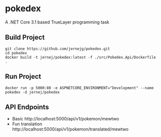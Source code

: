 # pokedex
A .NET Core 3.1 based TrueLayer programming task
## Build Project

``` 
git clone https://github.com/jernejg/pokedex.git
cd pokedex
docker build -t jernej/pokedex:latest -f ./src/Pokedex.Api/Dockerfile .
```

## Run Project
``` docker run -p 5000:80 -e ASPNETCORE_ENVIRONMENT="Development" --name pokedex -d jernej/pokedex ```

## API Endpoints
* Basic http://localhost:5000/api/v1/pokemon/mewtwo
* Fun translation http://localhost:5000/api/v1/pokemon/translated/mewtwo
